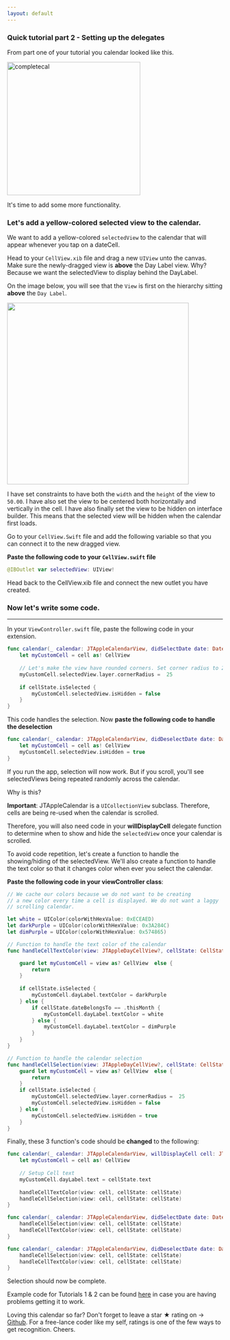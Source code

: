 ```yaml
---
layout: default
---
```



### Quick tutorial part 2 - Setting up the delegates

From part one of your tutorial you calendar looked like this.

<img width="311" alt="completecal" src="https://cloud.githubusercontent.com/assets/2439146/19029087/ad30b7ac-88f7-11e6-9ae5-b9d0ac5c837b.png">

It's time to add some more functionality.

### Let's add a yellow-colored selected view to the calendar.

We want to add a yellow-colored `selectedView` to the calendar that will appear whenever you tap on a dateCell.

Head to your `CellView.xib` file and drag a new `UIView` unto the canvas. Make sure the newly-dragged view is **above** the Day Label view. Why? Because we want the selectedView to display behind the DayLabel. 

On the image below, you will see that the `View` is first on the hierarchy sitting **above** the `Day Label`.

<img width="424" src="https://cloud.githubusercontent.com/assets/2439146/19415251/bafe16ea-931f-11e6-9fd7-6837fc932cc4.png">

I have set constraints to have both the `width` and the `height` of the view to `50.00`. I have also set the view to be centered both horizontally and vertically in the cell. I have also finally set the view to be hidden on interface builder. This means that the selected view will be hidden when the calendar first loads.

Go to your `CellView.Swift` file and add the following variable so that you can connect it to the new dragged view.

**Paste the following code to your `CellView.swift` file**

```swift
@IBOutlet var selectedView: UIView!
```

Head back to the CellView.xib file and connect the new outlet you have created.

### Now let's write some code.
___

In your `ViewController.swift` file, paste the following code in your extension.

```swift
func calendar(_ calendar: JTAppleCalendarView, didSelectDate date: Date, cell: JTAppleDayCellView?, cellState: CellState) {
    let myCustomCell = cell as! CellView
    
    // Let's make the view have rounded corners. Set corner radius to 25
    myCustomCell.selectedView.layer.cornerRadius =  25
    
    if cellState.isSelected {
        myCustomCell.selectedView.isHidden = false
    }
}
```

This code handles the selection. Now **paste the following code to handle the deselection**

```swift
func calendar(_ calendar: JTAppleCalendarView, didDeselectDate date: Date, cell: JTAppleDayCellView?, cellState: CellState) {
    let myCustomCell = cell as! CellView
    myCustomCell.selectedView.isHidden = true
}
```

If you run the app, selection will now work. But if you scroll, you'll see selectedViews being repeated randomly across the calendar.

Why is this?

**Important**: JTAppleCalendar is a `UICollectionView` subclass. Therefore, cells are being re-used when the calendar is scrolled. 

Therefore, you will also need code in your **willDisplayCell** delegate function to determine when to show and hide the `selectedView` once your calendar is scrolled.

To avoid code repetition, let's create a function to handle the showing/hiding of the selectedView. We'll also create a function to handle the text color so that it changes color when ever you select the calendar.

**Paste the following code in your viewController class**:

```swift
// We cache our colors because we do not want to be creating
// a new color every time a cell is displayed. We do not want a laggy
// scrolling calendar.

let white = UIColor(colorWithHexValue: 0xECEAED)
let darkPurple = UIColor(colorWithHexValue: 0x3A284C)
let dimPurple = UIColor(colorWithHexValue: 0x574865)
```

```swift
// Function to handle the text color of the calendar
func handleCellTextColor(view: JTAppleDayCellView?, cellState: CellState) {

	guard let myCustomCell = view as? CellView  else {
		return
	}
    
    if cellState.isSelected {
        myCustomCell.dayLabel.textColor = darkPurple
    } else {
        if cellState.dateBelongsTo == .thisMonth {
            myCustomCell.dayLabel.textColor = white
        } else {
            myCustomCell.dayLabel.textColor = dimPurple
        }
    }
}

// Function to handle the calendar selection
func handleCellSelection(view: JTAppleDayCellView?, cellState: CellState) {
    guard let myCustomCell = view as? CellView  else {
        return
    }
    if cellState.isSelected {
        myCustomCell.selectedView.layer.cornerRadius =  25
        myCustomCell.selectedView.isHidden = false
    } else {
        myCustomCell.selectedView.isHidden = true
    }
}
```

Finally, these 3 function's code should be **changed** to the following:

```swift
func calendar(_ calendar: JTAppleCalendarView, willDisplayCell cell: JTAppleDayCellView, date: Date, cellState: CellState) {
    let myCustomCell = cell as! CellView
    
    // Setup Cell text
    myCustomCell.dayLabel.text = cellState.text
    
    handleCellTextColor(view: cell, cellState: cellState)
    handleCellSelection(view: cell, cellState: cellState)
}

func calendar(_ calendar: JTAppleCalendarView, didSelectDate date: Date, cell: JTAppleDayCellView?, cellState: CellState) {
    handleCellSelection(view: cell, cellState: cellState)
    handleCellTextColor(view: cell, cellState: cellState)
}

func calendar(_ calendar: JTAppleCalendarView, didDeselectDate date: Date, cell: JTAppleDayCellView?, cellState: CellState) {
    handleCellSelection(view: cell, cellState: cellState)
    handleCellTextColor(view: cell, cellState: cellState)
}
```

Selection should now be complete.

Example code for Tutorials 1 & 2 can be found [here](https://github.com/patchthecode/CalendarTutorial) in case you are having problems getting it to work.

Loving this calendar so far? Don't forget to leave a star ★ rating on -> [Github](https://github.com/patchthecode/JTAppleCalendar). For a free-lance coder like my self, ratings is one of the few ways to get recognition. Cheers.